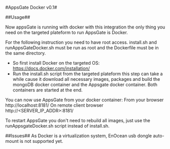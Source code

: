 #AppsGate Docker v0.1#

##Usage##

Now appsGate is running with docker with this
integration the only thing you need on the targeted
plateform to run AppsGate is Docker.

For the following instruction you need to have root access.
install.sh and runAppsGateDocker.sh must be run as root and the Dockerfile must be
in the same directory.

- So first install Docker on the targeted OS: https://docs.docker.com/installation/
- Run the install.sh script from the targeted plateform this step can take a while
cause it download all necessary images, packages and build the mongoDB docker container
and the Appsgate docker container. Both containers are started at the end.

You can now use AppsGate from your docker container:
From your browser http://localhost:8181/
On remote client browser http://<SERVER_IP_ADDR>:8181/ 

To restart AppsGate you don't need to rebuild all images, just use the
runAppsgateDocker.sh script instead of install.sh.

##Issues##
As Docker is a virtualization system, EnOcean usb dongle auto-mount is not supported
yet.
